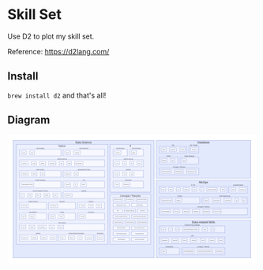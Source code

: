 # Skill Set
Use D2 to plot my skill set.

Reference: https://d2lang.com/

## Install

`brew install d2` and that's all!

## Diagram

![](skillset.svg)
